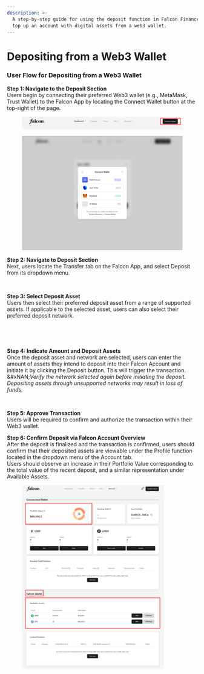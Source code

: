 ```yaml
---
description: >-
  A step-by-step guide for using the deposit function in Falcon Finance: how to
  top up an account with digital assets from a web3 wallet.
---
```


# Depositing from a Web3 Wallet

### User Flow for Depositing from a Web3 Wallet

**Step 1: Navigate to the Deposit Section**\
Users begin by connecting their preferred Web3 wallet (e.g., MetaMask, Trust Wallet) to the Falcon App by locating the Connect Wallet button at the top-right of the page.

<figure><img src="../../../../.gitbook/assets/image (3).png" alt="" width="563"><figcaption></figcaption></figure>

<figure><img src="../../../../.gitbook/assets/image (1) (1).png" alt="" width="563"><figcaption></figcaption></figure>

**Step 2: Navigate to Deposit Section**\
Next, users locate the Transfer tab on the Falcon App, and select Deposit from its dropdown menu.

<figure><img src="../../../../.gitbook/assets/Screenshot 2025-04-02 at 3.06.17 PM.png" alt="" width="563"><figcaption></figcaption></figure>

**Step 3: Select Deposit Asset**\
Users then select their preferred deposit asset from a range of supported assets. If applicable to the selected asset, users can also select their preferred deposit network.

<div><figure><img src="../../../../.gitbook/assets/Screenshot 2025-04-01 at 3.00.01 PM.png" alt=""><figcaption></figcaption></figure> <figure><img src="../../../../.gitbook/assets/Screenshot 2025-04-01 at 2.58.42 PM.png" alt=""><figcaption></figcaption></figure></div>

**Step 4: Indicate Amount and Deposit Assets**\
Once the deposit asset and network are selected, users can enter the amount of assets they intend to deposit into their Falcon Account and initiate it by clicking the Deposit button. This will trigger the transaction.\
&#xNAN;_&#x56;erify the network selected again before initiating the deposit. Depositing assets through unsupported networks may result in loss of funds._

<figure><img src="../../../../.gitbook/assets/Screenshot 2025-04-01 at 4.28.34 PM.png" alt="" width="375"><figcaption></figcaption></figure>

**Step 5: Approve Transaction**\
Users will be required to confirm and authorize the transaction within their Web3 wallet.

**Step 6:  Confirm Deposit via Falcon Account Overview**\
After the deposit is finalized and the transaction is confirmed, users should confirm that their deposited assets are viewable under the Profile function located in the dropdown menu of the Account tab.\
Users should observe an increase in their Portfolio Value corresponding to the total value of the recent deposit, and a similar representation under Available Assets.

<figure><img src="../../../../.gitbook/assets/image (86).png" alt="" width="375"><figcaption></figcaption></figure>
